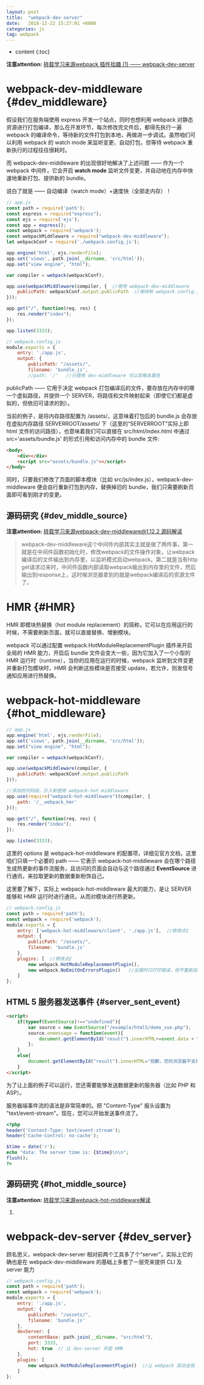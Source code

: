 ```yaml
---
layout: post
title:  "webpack-dev-server"
date:   2018-12-22 15:27:01 +0800
categories: js
tag: webpack
---
```


* content
{:toc}

**注意attention:** [转载学习来源webpack 插件拾趣 (1) —— webpack-dev-server](https://www.cnblogs.com/vajoy/p/7000522.html)  


webpack-dev-middleware			{#dev_middleware}
====================================

假设我们在服务端使用 express 开发一个站点，同时也想利用 webpack 对静态资源进行打包编译，那么在开发环节，每次修改完文件后，都得先执行一遍 webpack 的编译命令，等待新的文件打包到本地，再做进一步调试。虽然咱们可以利用 webpack 的 watch mode 来监听变更、自动打包，但等待 webpack 重新执行的过程往往很耗时。  

而 webpack-dev-middleware 的出现很好地解决了上述问题 —— 作为一个 webpack 中间件，它会开启 **watch mode** 监听文件变更，并自动地在内存中快速地重新打包、提供新的 bundle。  

说白了就是 —— 自动编译（watch mode）+速度快（全部走内存）！

```javascript
// app.js
const path = require('path');
const express = require("express");
const ejs = require('ejs');
const app = express();
const webpack = require('webpack');
const webpackMiddleware = require("webpack-dev-middleware");
let webpackConf = require('./webpack.config.js');

app.engine('html', ejs.renderFile);
app.set('views', path.join(__dirname, 'src/html'));
app.set("view engine", "html");

var compiler = webpack(webpackConf);

app.use(webpackMiddleware(compiler, {  //使用 webpack-dev-middleware
    publicPath: webpackConf.output.publicPath  //保持和 webpack.config.js 里的 publicPath 一致
}));

app.get("/", function(req, res) {
    res.render("index");
});

app.listen(3333);
```

```javascript
// webpack.config.js
module.exports = {
    entry: './app.js',
    output: {
        publicPath: "/assets/",
        filename: 'bundle.js',
        //path: '/'   //只使用 dev-middleware 可以忽略本属性
```

publicPath —— 它用于决定 webpack 打包编译后的文件，要存放在内存中的哪一个虚拟路径，并提供一个 SERVER，将路径和文件映射起来（即使它们都是虚拟的，但依旧可请求的到）。  

当前的例子，是将内存路径配置为 /assets/，这意味着打包后的 bundle.js 会存放在虚拟内存路径 SERVERROOT/assets/ 下（这里的“SERVERROOT”实际上即 html 文件的访问路径），也意味着我们可以直接在 src/html/index.html 中通过 src='assets/bundle.js' 的形式引用和访问内存中的 bundle 文件:  
```html
<body>
    <div></div>
    <script src="assets/bundle.js"></script>
</body>
```
同时，只要我们修改了页面的脚本模块（比如 src/js/index.js），webpack-dev-middleware 便会自行重新打包到内存，替换掉旧的 bundle，我们只需要刷新页面即可看到刚才的变更。  


源码研究               {#dev_middle_source}
------------------------------------

**注意attention:** [转载学习来源webpack-dev-middleware@1.12.2 源码解读](https://segmentfault.com/a/1190000018610275?utm_source=tag-newest)  

>webpack-dev-middleware这个中间件内部其实主就是做了两件事，第一就是在中间件函数初始化时，修改webpack的文件操作对象，让webpack编译后的文件输出到内存里，以监听模式启动webpack。第二就是当有http get请求过来时，中间件函数内部读取webpack输出到内存里的文件，然后输出到response上，这时候浏览器拿到的就是webpack编译后的资源文件了。  


HMR			{#HMR}
====================================

HMR 即模块热替换（hot module replacement）的简称，它可以在应用运行的时候，不需要刷新页面，就可以直接替换、增删模块。  

webpack 可以通过配置 webpack.HotModuleReplacementPlugin 插件来开启全局的 HMR 能力，开启后 bundle 文件会变大一些，因为它加入了一个小型的 HMR 运行时（runtime），当你的应用在运行的时候，webpack 监听到文件变更并重新打包模块时，HMR 会判断这些模块是否接受 update，若允许，则发信号通知应用进行热替换。  

webpack-hot-middleware 			{#hot_middleware}
====================================

```javascript
// app.js
app.engine('html', ejs.renderFile);
app.set('views', path.join(__dirname, 'src/html'));
app.set("view engine", "html");

var compiler = webpack(webpackConf);

app.use(webpackMiddleware(compiler, {
    publicPath: webpackConf.output.publicPath
}));

//添加的代码段，引入和使用 webpack-hot-middleware
app.use(require("webpack-hot-middleware")(compiler, {
    path: '/__webpack_hmr'
}));

app.get("/", function(req, res) {
    res.render("index");
});

app.listen(3333);
```

这里的 options 是 webpack-hot-middleware 的配置项，详细见官方文档，这里咱们只填一个必要的 path —— 它表示 webpack-hot-middleware 会在哪个路径生成热更新的事件流服务，且访问的页面会自动与这个路径通过 **EventSource** 进行通讯，来拉取更新的数据重新粉饰自己。  

这里要了解下，实际上 webpack-hot-middleware 最大的能力，是让 SERVER 能够和 HMR 运行时进行通讯，从而对模块进行热更新。  

```javascript
// webpack.config.js
const path = require('path');
const webpack = require('webpack');
module.exports = {
    entry: ['webpack-hot-middleware/client', './app.js'],  //修改点1
    output: {
        publicPath: "/assets/",
        filename: 'bundle.js'
    },
    plugins: [  //修改点2
        new webpack.HotModuleReplacementPlugin(),
        new webpack.NoEmitOnErrorsPlugin()   //出错时只打印错误，但不重新加载页面
    ]
};
```

HTML 5 服务器发送事件               {#server_sent_event}
------------------------------------

```html
<script>
    if(typeof(EventSource)!=="undefined"){
        var source = new EventSource("/example/html5/demo_sse.php");
        source.onmessage = function(event){
            document.getElementById("result").innerHTML+=event.data + "<br />";
        };
    }
    else{
        document.getElementById("result").innerHTML="抱歉，您的浏览器不支持 server-sent 事件 ...";
    }
</script>
```

为了让上面的例子可以运行，您还需要能够发送数据更新的服务器（比如 PHP 和 ASP）。  

服务器端事件流的语法是非常简单的。把 "Content-Type" 报头设置为 "text/event-stream"。现在，您可以开始发送事件流了。  

```php
<?php
header('Content-Type: text/event-stream');
header('Cache-Control: no-cache');

$time = date('r');
echo "data: The server time is: {$time}\n\n";
flush();
?>
```

源码研究               {#hot_middle_source}
------------------------------------

**注意attention:** [转载学习来源webpack-hot-middleware解读](https://www.jianshu.com/p/bba6bc0a0739)  

1. 




webpack-dev-server 			{#dev_server}
====================================

顾名思义，webpack-dev-server 相对前两个工具多了个“server”，实际上它的确也是在 webpack-dev-middleware 的基础上多套了一层壳来提供 CLI 及 server 能力  

```javascript
// webpack.config.js
const path = require('path');
const webpack = require('webpack');
module.exports = {
    entry: './app.js',
    output: {
        publicPath: "/assets/",
        filename: 'bundle.js'
    },
    devServer: {
        contentBase: path.join(__dirname, "src/html"),
        port: 3333,
        hot: true  // 让 dev-server 开启 HMR
    },
    plugins: [
        new webpack.HotModuleReplacementPlugin()  //让 webpack 启动全局 HMR
    ]
};
```
